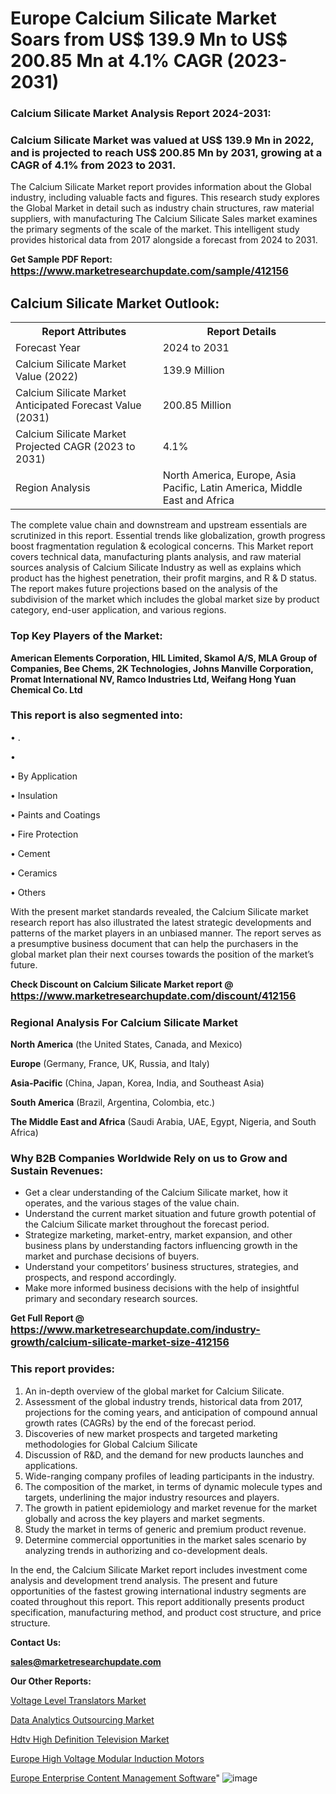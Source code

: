 # Europe Calcium Silicate Market Soars from US$ 139.9 Mn to US$ 200.85 Mn at 4.1% CAGR (2023-2031)

<strong><h3>Calcium Silicate Market Analysis Report 2024-2031:</h3></strong>

<strong><h3>Calcium Silicate Market was valued at US$ 139.9 Mn in 2022, and is projected to reach US$ 200.85 Mn by 2031, growing at a CAGR of 4.1% from 2023 to 2031.</h3></strong>

The Calcium Silicate Market report provides information about the Global industry, including valuable facts and figures. This research study explores the Global Market in detail such as industry chain structures, raw material suppliers, with manufacturing The Calcium Silicate Sales market examines the primary segments of the scale of the market. This intelligent study provides historical data from 2017 alongside a forecast from 2024 to 2031.

<strong>Get Sample PDF Report: <a href=https://www.marketresearchupdate.com/sample/412156><font size=3 color=#0000ff>https://www.marketresearchupdate.com/sample/412156</font></a></strong>

<html>
<body>

<h2>Calcium Silicate Market Outlook:</h2>

<table>
  <tr>
    <th>Report Attributes</th>
    <th>Report Details</th>
  </tr>
  <tr>
    <td>Forecast Year</td>
    <td>2024 to 2031</td>
  </tr>
  <tr>
    <td>Calcium Silicate Market Value (2022)</td>
    <td>139.9 Million</td>
  </tr>
  <tr>
    <td>Calcium Silicate Market Anticipated Forecast Value (2031)</td>
    <td>200.85 Million</td>
  </tr>
  <tr>
    <td>Calcium Silicate Market Projected CAGR (2023 to 2031)</td>
    <td>4.1%</td>
  </tr>
  <tr>
    <td>Region Analysis</td>
    <td>North America, Europe, Asia Pacific, Latin America, Middle East and Africa</td>
  </tr>
</table>

</body>
</html>

The complete value chain and downstream and upstream essentials are scrutinized in this report. Essential trends like globalization, growth progress boost fragmentation regulation &amp; ecological concerns. This Market report covers technical data, manufacturing plants analysis, and raw material sources analysis of Calcium Silicate Industry as well as explains which product has the highest penetration, their profit margins, and R & D status. The report makes future projections based on the analysis of the subdivision of the market which includes the global market size by product category, end-user application, and various regions.

<strong><h3>Top Key Players of the Market:</h3></strong>

<strong>American Elements Corporation, HIL Limited, Skamol A/S, MLA Group of Companies, Bee Chems, 2K Technologies, Johns Manville Corporation, Promat International NV, Ramco Industries Ltd, Weifang Hong Yuan Chemical Co. Ltd</strong>

<strong><h3>This report is also segmented into:</h3></strong>

• .

• 

• By Application

• Insulation

• Paints and Coatings

• Fire Protection

• Cement

• Ceramics

• Others

With the present market standards revealed, the Calcium Silicate market research report has also illustrated the latest strategic developments and patterns of the market players in an unbiased manner. The report serves as a presumptive business document that can help the purchasers in the global market plan their next courses towards the position of the market’s future.

<strong>Check Discount on Calcium Silicate Market report @ <a href=https://www.marketresearchupdate.com/discount/412156><font size=3 color=#0000ff>https://www.marketresearchupdate.com/discount/412156</font></a></strong>

<strong><h3>Regional Analysis For Calcium Silicate Market</h3></strong>

<strong>North America</strong> (the United States, Canada, and Mexico)

<strong>Europe</strong> (Germany, France, UK, Russia, and Italy)

<strong>Asia-Pacific</strong> (China, Japan, Korea, India, and Southeast Asia)

<strong>South America</strong> (Brazil, Argentina, Colombia, etc.)

<strong>The Middle East and Africa</strong> (Saudi Arabia, UAE, Egypt, Nigeria, and South Africa)

<strong><h3>Why B2B Companies Worldwide Rely on us to Grow and Sustain Revenues:</h3></strong>
<ul>
  <li>Get a clear understanding of the Calcium Silicate market, how it operates, and the various stages of the value chain.</li>
  <li>Understand the current market situation and future growth potential of the Calcium Silicate market throughout the forecast period.</li>
  <li>Strategize marketing, market-entry, market expansion, and other business plans by understanding factors influencing growth in the market and purchase decisions of buyers.</li>
  <li>Understand your competitors’ business structures, strategies, and prospects, and respond accordingly.</li>
  <li>Make more informed business decisions with the help of insightful primary and secondary research sources.</li>
</ul>

<strong>Get Full Report @ <a href=https://www.marketresearchupdate.com/industry-growth/calcium-silicate-market-size-412156><font size=3 color=#0000ff>https://www.marketresearchupdate.com/industry-growth/calcium-silicate-market-size-412156</font></a></strong>

<strong><h3>This report provides:</h3></strong>
<ol>
  <li>An in-depth overview of the global market for Calcium Silicate.</li>
  <li>Assessment of the global industry trends, historical data from 2017, projections for the coming years, and anticipation of compound annual growth rates (CAGRs) by the end of the forecast period.</li>
  <li>Discoveries of new market prospects and targeted marketing methodologies for Global Calcium Silicate</li>
  <li>Discussion of R&amp;D, and the demand for new products launches and applications.</li>
  <li>Wide-ranging company profiles of leading participants in the industry.</li>
  <li>The composition of the market, in terms of dynamic molecule types and targets, underlining the major industry resources and players.</li>
  <li>The growth in patient epidemiology and market revenue for the market globally and across the key players and market segments.</li>
  <li>Study the market in terms of generic and premium product revenue.</li>
  <li>Determine commercial opportunities in the market sales scenario by analyzing trends in authorizing and co-development deals.</li>
</ol>

In the end, the Calcium Silicate Market report includes investment come analysis and development trend analysis. The present and future opportunities of the fastest growing international industry segments are coated throughout this report. This report additionally presents product specification, manufacturing method, and product cost structure, and price structure.

<strong>Contact Us:</strong>

<strong>sales@marketresearchupdate.com</strong>

<strong>Our Other Reports:</strong>

<a href=https://www.linkedin.com/pulse/voltage-level-translators-market-opportunities>Voltage Level Translators Market</a>

<a href=https://www.linkedin.com/pulse/data-analytics-outsourcing-market-current-business>Data Analytics Outsourcing Market</a>

<a href=https://www.linkedin.com/pulse/hdtv-high-definition-television-market-sizing-up-anticipating>Hdtv High Definition Television Market</a>

<a href=https://www.linkedin.com/pulse/europe-high-voltage-modular-induction-motors>Europe High Voltage Modular Induction Motors</a>

<a href=https://www.linkedin.com/pulse/europe-enterprise-content-management-software>Europe Enterprise Content Management Software</a>"
![image](https://github.com/rutujamande/Market-Report-Analysis/assets/158454097/b4ff6bc4-92cc-4027-9f36-577623971d0b)
